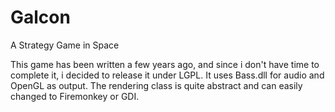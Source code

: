 # Galcon
A Strategy Game in Space

This game has been written a few years ago, and since i don't have time to complete it, i decided to release it under LGPL. 
It uses Bass.dll for audio and OpenGL as output. The rendering class is quite abstract and can easily changed to 
Firemonkey or GDI.
